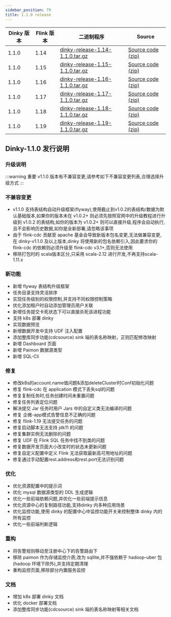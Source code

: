 ```yaml
---
sidebar_position: 79
title: 1.1.0 release
---
```


| Dinky 版本 | Flink 版本 | 二进制程序                                                                                                                           | Source                                                                                |
|----------|----------|---------------------------------------------------------------------------------------------------------------------------------|---------------------------------------------------------------------------------------|
| 1.1.0    | 1.14     | [dinky-release-1.14-1.1.0.tar.gz](https://github.com/DataLinkDC/dinky/releases/download/v1.1.0/dinky-release-1.14-1.1.0.tar.gz) | [Source code (zip)](https://github.com/DataLinkDC/dinky/archive/refs/tags/v1.1.0.zip) |
| 1.1.0    | 1.15     | [dinky-release-1.15-1.1.0.tar.gz](https://github.com/DataLinkDC/dinky/releases/download/v1.1.0/dinky-release-1.15-1.1.0.tar.gz) | [Source code (zip)](https://github.com/DataLinkDC/dinky/archive/refs/tags/v1.1.0.zip) |
| 1.1.0    | 1.16     | [dinky-release-1.16-1.1.0.tar.gz](https://github.com/DataLinkDC/dinky/releases/download/v1.1.0/dinky-release-1.16-1.1.0.tar.gz) | [Source code (zip)](https://github.com/DataLinkDC/dinky/archive/refs/tags/v1.1.0.zip) |
| 1.1.0    | 1.17     | [dinky-release-1.17-1.1.0.tar.gz](https://github.com/DataLinkDC/dinky/releases/download/v1.1.0/dinky-release-1.17-1.1.0.tar.gz) | [Source code (zip)](https://github.com/DataLinkDC/dinky/archive/refs/tags/v1.1.0.zip) |
| 1.1.0    | 1.18     | [dinky-release-1.18-1.1.0.tar.gz](https://github.com/DataLinkDC/dinky/releases/download/v1.1.0/dinky-release-1.18-1.1.0.tar.gz) | [Source code (zip)](https://github.com/DataLinkDC/dinky/archive/refs/tags/v1.1.0.zip) |
| 1.1.0    | 1.19     | [dinky-release-1.19-1.1.0.tar.gz](https://github.com/DataLinkDC/dinky/releases/download/v1.1.0/dinky-release-1.19-1.1.0.tar.gz) | [Source code (zip)](https://github.com/DataLinkDC/dinky/archive/refs/tags/v1.1.0.zip) |

## Dinky-1.1.0 发行说明

### 升级说明

:::warning 重要
v1.1.0 版本有不兼容变更,请参考如下不兼容变更列表,合理选择升级方式
:::

### 不兼容变更
- v1.1.0 支持表结构自动升级框架(flyway),使用截止到v1.0.2的表结构/数据为默认基础版本,如果你的版本未在 v1.0.2+ 则必须先按照官网中的升级教程进行升级到 v1.0.2 的表结构,如你的版本为 v1.0.2+ 则可以直接升级,程序会自动执行,且不会影响历史数据,如你是全新部署,请忽略该事项
- 由于 flink-cdc 贡献至 apache 基金会导致新版本包名变更,无法做兼容变更,在 dinky-v1.1.0 及以上版本,dinky 将使用新的包名依赖引入,因此要求你的 flink-cdc 的依赖则必须升级至 flink-cdc v3.1+,否则无法使用
- 移除打包时的 scala版本区分,只采用 scala-2.12 进行开发,不再支持scala-1.11.x


### 新功能
- 新增 flyway 表结构升级框架
- 任务目录支持灵活排序
- 实现任务级别的权限控制,并支持不同权限控制策略
- 优化添加租户时自动添加管理员用户关联
- 新增任务提交卡死状态下可以直接杀死该进程功能
- 支持 k8s 部署 dinky
- 实现数据预览
- 新增数据开发中支持 UDF 注入配置
- 添加整库同步功能(cdcsource) sink 端的表名称映射，正则匹配修改映射
- 新增 Dashboard 页面
- 新增 Paimon 数据源类型
- 新增 SQL-Cli

### 修复
- 修改k8s的account.name值问题&添加deleteCluster时Conf初始化问题
- 修复 flink-cdc 在 application 模式下丢失sql的问题
- 修复复制任务时,任务创建时间未重置问题
- 修复任务列表定位问题
- 解决提交 Jar 任务时用户 Jars 中的自定义类无法编译的问题
- 修复 企微-app模式告警信息不正确的问题
- 修复 flink-1.19 无法提交任务的问题
- 修复启动脚本无法支持 jdk11 的问题
- 修复集群实例无法删除的问题
- 修复 UDF 在 Flink SQL 任务中找不到类的问题
- 修复数据开发页面大小改变时的状态未更新问题
- 修复自定义配置中定义 Flink 无法获取最新高可用地址的问题
- 修复通过手动配置rest.address和rest.port无法识别问题

### 优化
- 优化资源配置中的提示词
- 优化 mysql 数据源类型的 DDL 生成逻辑
- 优化一些前端依赖问题,并优化一些前端提示信息
- 优化资源中心的复制路径功能,支持dinky 内多种应用场景
- 优化监控功能,使用 dinky 的配置中心中监控功能开关来控制整体 dinky 内的所有监控
- 优化一些前端判断逻辑

### 重构
- 将告警规则移动至注册中心下的告警路由下
- 移除 paimon 作为存储监控介质,改为 sqllite,并不强依赖于 hadoop-uber 包(hadoop 环境下除外),并支持定期清理
- 重构监控页面,移除部分内置服务监控


### 文档
- 增加 k8s 部署 dinky 文档
- 优化 docker 部署文档
- 添加整库同步功能(cdcsource) sink 端的表名称映射等相关文档




